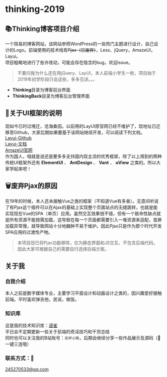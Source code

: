 # thinking-2019

## 📚Thinking博客项目介绍
一个简易的博客网站，该网站参照WordPress的一些热门主题进行设计，自己设计的Logo。前端使用的技术栈有~~Pjax（已废弃）~~，Less、jQuery，AmazeUI，Layui。    
项目粗略地进行了些许改动，可能会存在隐含的bug，欢迎issue。
> 不要问我为什么还在用jQuery、LayUI，本人前端小学生一枚，项目始于2019年初学阶段只会这些，多多见谅。。。
- **Thinking**目录为博客前台界面
- **ThinkingBack**目录为博客后台管理界面  
  
  
## 📄关于UI框架的说明  
现如今已时过境迁，沧海桑田。以前用的LayUI原官网已经不维护了，现地址已迁移至Github，大家后期如果要基于该网站继续开发，可以阅读下列文档。  
[Layui-Github](http://layui-doc.pearadmin.com/doc/index.html)  
[Layui-文档](http://layui-doc.pearadmin.com/doc/index.html)  
[AmazeUI官网](http://amazeui.shopxo.net/)    
作为国人，咱就是说还是要多多支持国内现主流的优秀框架，除了以上用到的两种传统UI框架外还有 **ElementUI** 、 **AntDesign** 、 **Vant** 、 **uView** 之类的。所以大家学起来吧！  
  
  
## 🗑️废弃Pjax的原因
在19年的时候，本人还未接触Vue之类的框架（不知道Vue有多香）。无意间听说了有Pjax这个插件可以在Ajax的基础上实现整个页面站点的无缝跳转，也就是能实现现在Vue的SPA（单页）应用。虽然交互效果很不错，但有一个致命性缺点就是所有资源不能按需加载，这导致在每一个页面都需要引入一堆资源来适配，首屏加载异常慢，就导致网站十分地臃肿不易于维护。因此Pjax只是作为那个时代开发SPA应用的过渡性产物。
> 本项目现已将Pjax功能移除，仅为静态界面和JS交互，不包含后端代码。因此大家可根据自己的需要自行选择后端方案。  
  
  
## 关于我
### 自我介绍
本人之前是数字媒体专业，主要学习平面设计和动画设计之类的，因兴趣爱好接触前端。平时喜欢弹吉他，民谣，做饭。
### 知识库
这是我的技术知识库：[语雀](https://www.yuque.com/twimark)  
平日会不定期更新一些关于前端的奇淫技巧和干货总结  
同时也可以关注我的B站账号：`乐坏小陈`，后期会继续分享一些作品展示及源码（💓一键三连哦）
### 联系方式：🐧
245270533@qq.com